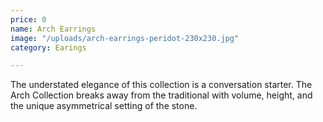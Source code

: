 ```yaml
---
price: 0
name: Arch Earrings
image: "/uploads/arch-earrings-peridot-230x230.jpg"
category: Earings

---
```

The understated elegance of this collection is a conversation starter. The Arch Collection breaks away from the traditional with volume, height, and the unique asymmetrical setting of the stone.